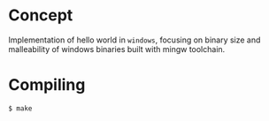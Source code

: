 # Concept

Implementation of hello world in `windows`, focusing on binary size and malleability of windows binaries built with mingw toolchain.

# Compiling

```bash
$ make
```
